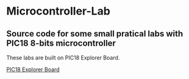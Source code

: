 # Microcontroller-Lab
## Source code for some small pratical labs with PIC18 8-bits microcontroller

These labs are built on PIC18 Explorer Board.

[PIC18 Explorer Board](https://i.imgur.com/1ZOo5D7.png)


